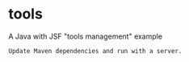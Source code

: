# tools
A Java with JSF "tools management" example

```bash
Update Maven dependencies and run with a server.
```

